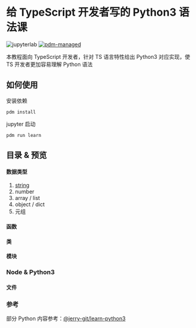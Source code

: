 # 给 TypeScript 开发者写的 Python3 语法课

![jupyterlab](https://img.shields.io/badge/jupyterlab-c5540b)
[![pdm-managed](https://img.shields.io/badge/pdm-managed-blueviolet)](https://pdm.fming.dev)

本教程面向 TypeScript 开发者，针对 TS 语言特性给出 Python3 对应实现，使 TS 开发者更加容易理解 Python 语法

## 如何使用

安装依赖

`pdm install`

jupyter 启动

`pdm run learn`

## 目录 & 预览

#### 数据类型
1. [string](http://nbviewer.jupyter.org/github/binghuis/python3-course-for-ts-devs/blob/main/src/python3_course_for_ts_devs/notebooks/1_string.ipynb)
2. number
3. array / list
4. object / dict
5. 元组

#### 函数

#### 类
#### 模块

### Node & Python3

#### 文件


### 参考

部分 Python 内容参考：[@jerry-git/learn-python3](https://github.com/jerry-git/learn-python3)